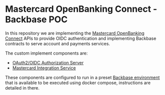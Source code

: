 # Mastercard OpenBanking Connect - Backbase POC

In this repository we are implementing the [Mastercard OpenBanking Connect](https://developer.mastercard.com/open-banking-connect/documentation/) APIs to provide OIDC authentication and implementing Backbase contracts to serve account and payments services.

The custom implement components are:
- [OAuth2/OIDC Authorization Server](https://github.com/Backbase/authorization-server)
- [Mastercard Integration Service](https://github.com/Backbase/mastercard-integration-service)

These components are configured to run in a preset [Backbase environment](backbase-environment) that is available to be executed using docker compose, instructions are detailed in there.

